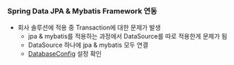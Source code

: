 ### Spring Data JPA & Mybatis Framework 연동

- 회사 솔루션에 적용 중 Transaction에 대한 문제가 발생
    - jpa & mybatis를 적용하는 과정에서 DataSource를 따로 적용한게 문제가 됨
    - DataSource 하나에 jpa & mybatis 모두 연결
    - [DatabaseConfig](./src/main/java/me/gaegul/mybatisjpa/config/DatabaseConfig.java) 설정 확인